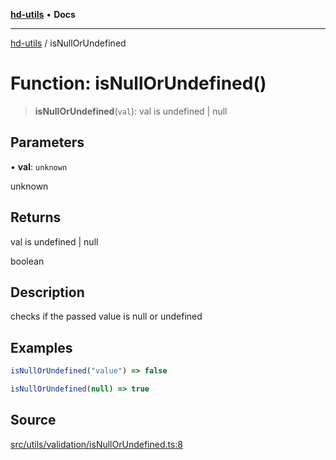 [**hd-utils**](../README.md) • **Docs**

***

[hd-utils](../globals.md) / isNullOrUndefined

# Function: isNullOrUndefined()

> **isNullOrUndefined**(`val`): val is undefined \| null

## Parameters

• **val**: `unknown`

unknown

## Returns

val is undefined \| null

boolean

## Description

checks if the passed value is null or undefined

## Examples

```ts
isNullOrUndefined("value") => false
```

```ts
isNullOrUndefined(null) => true
```

## Source

[src/utils/validation/isNullOrUndefined.ts:8](https://github.com/AhmadHddad/h-utils/blob/b1dfa95e218c9605f39fc234662ef50e62fadcb8/src/utils/validation/isNullOrUndefined.ts#L8)

